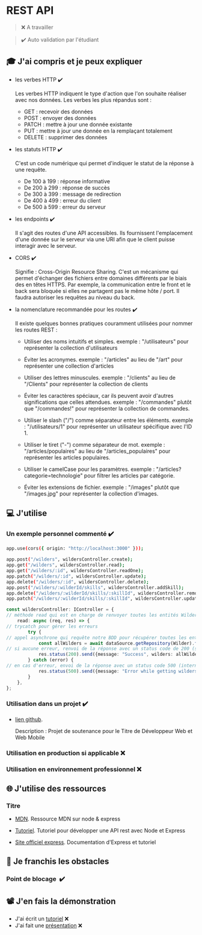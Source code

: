 # REST API

> ❌ A travailler

> ✔️ Auto validation par l'étudiant

## 🎓 J'ai compris et je peux expliquer

- les verbes HTTP ✔️

  Les verbes HTTP indiquent le type d'action que l'on souhaite réaliser avec nos données. Les verbes les plus répandus
  sont :
    * GET : recevoir des données
    * POST : envoyer des données
    * PATCH : mettre à jour une donnée existante
    * PUT : mettre à jour une donnée en la remplaçant totalement
    * DELETE : supprimer des données

- les statuts HTTP ✔️

  C'est un code numérique qui permet d'indiquer le statut de la réponse à une requête.
    * De 100 à 199 : réponse informative
    * De 200 à 299 : réponse de succès
    * De 300 à 399 : message de redirection
    * De 400 à 499 : erreur du client
    * De 500 à 599 : erreur du serveur

- les endpoints ✔️

  Il s'agit des routes d'une API accessibles. Ils fournissent l'emplacement d'une donnée sur le serveur via une URI afin
  que le client puisse interagir avec le serveur.

- CORS ✔️

  Signifie : Cross-Origin Resource Sharing. C'est un mécanisme qui permet d'échanger des fichiers entre domaines
  différents par le biais des en têtes HTTPS.
  Par exemple, la communication entre le front et le back sera bloquée si elles ne partagent pas le même hôte / port. Il
  faudra autoriser les requêtes au niveau du back.

- la nomenclature recommandée pour les routes ✔️

  Il existe quelques bonnes pratiques couramment utilisées pour nommer les routes REST :

    * Utiliser des noms intuitifs et simples.
      exemple : "/utilisateurs" pour représenter la collection d'utilisateurs

    * Éviter les acronymes.
      exemple : "/articles" au lieu de "/art" pour représenter une collection d'articles

    * Utiliser des lettres minuscules.
      exemple : "/clients" au lieu de "/Clients" pour représenter la collection de clients

    * Éviter les caractères spéciaux, car ils peuvent avoir d'autres significations que celles attendues.
      exemple : "/commandes" plutôt que "/commandes!" pour représenter la collection de commandes.

    * Utiliser le slash ("/") comme séparateur entre les éléments.
      exemple : "/utilisateurs/1" pour représenter un utilisateur spécifique avec l'ID 1.

    * Utiliser le tiret ("-") comme séparateur de mot.
      exemple : "/articles/populaires" au lieu de "/articles_populaires" pour représenter les articles populaires.

    * Utiliser le camelCase pour les paramètres.
      exemple : "/articles?categorie=technologie" pour filtrer les articles par catégorie.

    * Éviter les extensions de fichier.
      exemple : "/images" plutôt que "/images.jpg" pour représenter la collection d'images.

## 💻 J'utilise

### Un exemple personnel commenté ✔️

```sh
app.use(cors({ origin: "http://localhost:3000" }));

app.post("/wilders", wildersController.create);
app.get("/wilders", wildersController.read);
app.get("/wilders/:id", wildersController.readOne);
app.patch("/wilders/:id", wildersController.update);
app.delete("/wilders/:id", wildersController.delete);
app.post("/wilders/:wilderId/skills", wildersController.addSkill);
app.delete("/wilders/:wilderId/skills/:skillId", wildersController.removeSkill);
app.patch("/wilders/:wilderId/skills/:skillId", wildersController.updateGrade);
```

```typescript
const wildersController: IController = {
// méthode read qui est en charge de renvoyer toutes les entités Wilders de la BDD
    read: async (req, res) => {
// trycatch pour gérer les erreurs
        try {
// appel asynchrone qui requête notre BDD pour récupérer toutes les entités Wilders
            const allWilders = await dataSource.getRepository(Wilder).find();
// si aucune erreur, renvoi de la réponse avec un status code de 200 (succès) et un body JSON avec les skills
            res.status(200).send({message: "Success", wilders: allWilders});
        } catch (error) {
// en cas d'erreur, envoi de la réponse avec un status code 500 (internal server error) et un body JSON avec un message d'erreur
            res.status(500).send({message: "Error while getting wilders"});
        }
    },
};
```

### Utilisation dans un projet ✔️

- [lien github](https://github.com/WildCodeSchool/alrj/blob/develop/backend/src/router.js).

  Description : Projet de soutenance pour le Titre de Développeur Web et Web Mobile

### Utilisation en production si applicable ❌

### Utilisation en environnement professionnel ❌ 

## 🌐 J'utilise des ressources

### Titre

- [MDN](https://developer.mozilla.org/en-US/docs/Learn/Server-side/Express_Nodejs/Introduction).
  Ressource MDN sur node & express 

- [Tutoriel](https://www.digitalocean.com/community/tutorials/build-a-restful-api-using-node-and-express-4).
  Tutoriel pour développer une API rest avec Node et Express

- [Site officiel express](https://expressjs.com/fr/starter/installing.html).
  Documentation d'Express et tutoriel

## 🚧 Je franchis les obstacles

### Point de blocage ️ ✔️

## 📽️ J'en fais la démonstration

- J'ai écrit un [tutoriel]() ❌
- J'ai fait une [présentation]() ❌ 

